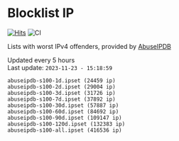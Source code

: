 # Blocklist IP

[![Hits](https://hits.seeyoufarm.com/api/count/incr/badge.svg?url=https%3A%2F%2Fgithub.com%2Fborestad%2Fblocklist-ip%2F&count_bg=%2379C83D&title_bg=%23555555&icon=&icon_color=%23E7E7E7&title=hits&edge_flat=false)](https://hits.seeyoufarm.com)  ![CI](https://img.shields.io/github/workflow/status/borestad/blocklist-ip/CI?style=flat-square)

Lists with worst IPv4 offenders, provided by [AbuseIPDB](https://www.abuseipdb.com/)

<!-- FOOTER-PLACEHOLDER -->
Updated every 5 hours<br>
Last update: `2023-11-23 - 15:18:59`
```
abuseipdb-s100-1d.ipset (24459 ip)
abuseipdb-s100-2d.ipset (29004 ip)
abuseipdb-s100-3d.ipset (31726 ip)
abuseipdb-s100-7d.ipset (37892 ip)
abuseipdb-s100-30d.ipset (57887 ip)
abuseipdb-s100-60d.ipset (84692 ip)
abuseipdb-s100-90d.ipset (109147 ip)
abuseipdb-s100-120d.ipset (132383 ip)
abuseipdb-s100-all.ipset (416536 ip)
```
